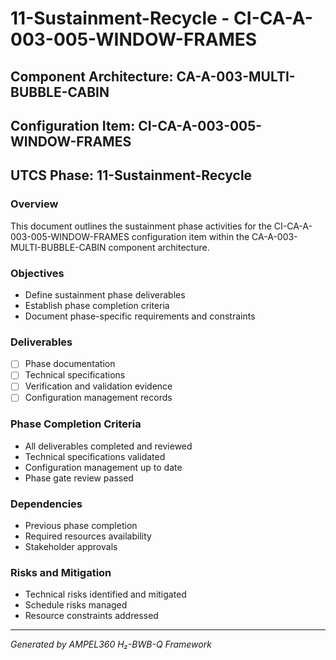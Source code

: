 # 11-Sustainment-Recycle - CI-CA-A-003-005-WINDOW-FRAMES

## Component Architecture: CA-A-003-MULTI-BUBBLE-CABIN
## Configuration Item: CI-CA-A-003-005-WINDOW-FRAMES
## UTCS Phase: 11-Sustainment-Recycle

### Overview
This document outlines the sustainment phase activities for the CI-CA-A-003-005-WINDOW-FRAMES configuration item within the CA-A-003-MULTI-BUBBLE-CABIN component architecture.

### Objectives
- Define sustainment phase deliverables
- Establish phase completion criteria
- Document phase-specific requirements and constraints

### Deliverables
- [ ] Phase documentation
- [ ] Technical specifications
- [ ] Verification and validation evidence
- [ ] Configuration management records

### Phase Completion Criteria
- All deliverables completed and reviewed
- Technical specifications validated
- Configuration management up to date
- Phase gate review passed

### Dependencies
- Previous phase completion
- Required resources availability
- Stakeholder approvals

### Risks and Mitigation
- Technical risks identified and mitigated
- Schedule risks managed
- Resource constraints addressed

---
*Generated by AMPEL360 H₂-BWB-Q Framework*
